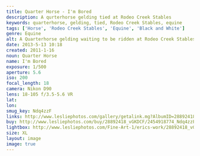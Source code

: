 ```yaml
---
title: Quarter Horse - I'm Bored
description: A qurterhorse gelding tied at Rodeo Creek Stables
keywords: quarterhorse, gelding, tied, Rodeo Creek Stables, equine
tags: ['Horse', 'Rodeo Creek Stables', 'Equine', 'Black and White']
genre: Equine
alt: A Quarterhorse gelding waiting to be ridden at Rodeo Creek Stables.
date: 2013-5-13 10:18
created: 2011-1-16
noun: Quarter Horse
name: I'm Bored
exposure: 1/500
aperture: 5.6
iso: 200
focal_length: 18
camera: Nikon D90
lens: 18-105 f/3.5-5.6 VR
lat: 
lon: 
smug_key: Ndq4zzF
links: http://www.lesliephotos.com/gallery/getalink.mg?AlbumID=28892418&AlbumKey=vGKDCF&ImageID=2454918774&ImageKey=Ndq4zzF&how=forum&Page=1
buy: http://www.lesliephotos.com/buy/28892418_vGKDCF/2454918774_Ndq4zzF/
lightbox: http://www.lesliephotos.com/Fine-Art-1/erics-work/28892418_vGKDCF#!i=2454918774&k=Ndq4zzF&lb=1&s=A
size: XL
layout: image
image: true
---
```

